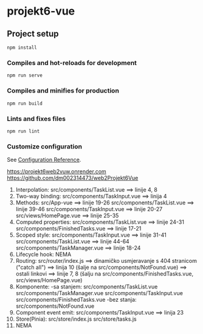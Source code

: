 # projekt6-vue

## Project setup
```
npm install
```

### Compiles and hot-reloads for development
```
npm run serve
```

### Compiles and minifies for production
```
npm run build
```

### Lints and fixes files
```
npm run lint
```

### Customize configuration
See [Configuration Reference](https://cli.vuejs.org/config/).

https://projekt6web2vuw.onrender.com
https://github.com/dm002314473/web2Projekt6Vue

1) Interpolation: src/components/TaskList.vue ==> linije 4, 8
2) Two-way binding: src/components/TaskInput.vue ==> linija 4
3) Methods: src/App-vue ==> linije 19-26
            src/components/TaskList.vue ==> linije 39-46
            src/components/TaskInput.vue ==> linije 20-27
            src/views/HomePage.vue ==> linije 25-35
4) Computed properties: src/components/TaskList.vue ==> linije 24-31
                        src/components/FinishedTasks.vue ==> linije 17-21
5) Scoped style: src/components/TaskInput.vue ==> linije 31-41
                 src/components/TaskList.vue ==> linije 44-64
                 src/components/TaskManager.vue ==> linije 18-24
6) Lifecycle hook: NEMA
7) Routing: src/router/index.js
               ==> dinamičko usmjeravanje s 404 stranicom ("catch all") ==> linija 10 (šalje na src/components/NotFound.vue)
               ==> ostali linkovi ==> linije 7, 8 (šalju na src/components/FinishedTasks.vue, src/views/HomePage.vue)
8) Komponente: -sa stanjem: src/components/TaskList.vue
                            src/components/TaskManager.vue
                            src/components/TaskInput.vue
                            src/components/FinishedTasks.vue
                -bez stanja: src/components/NotFound.vue
9) Component event emit: src/components/TaskInput.vue ==> linija 23
10) Store(Pinia): src/store/index.js
                  src/store/tasks.js
11) NEMA
